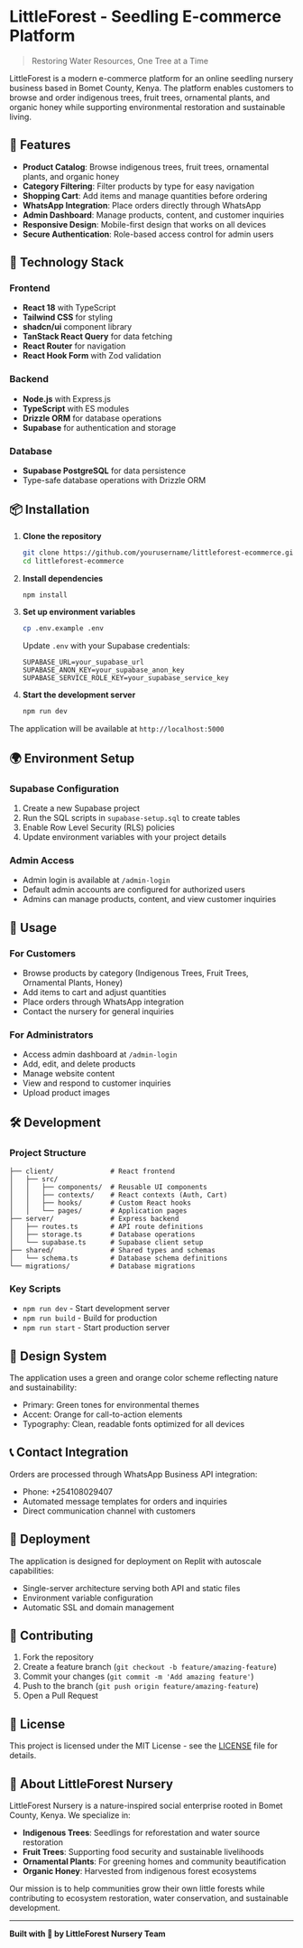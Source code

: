 # LittleForest - Seedling E-commerce Platform

> Restoring Water Resources, One Tree at a Time

LittleForest is a modern e-commerce platform for an online seedling nursery business based in Bomet County, Kenya. The platform enables customers to browse and order indigenous trees, fruit trees, ornamental plants, and organic honey while supporting environmental restoration and sustainable living.

## 🌱 Features

- **Product Catalog**: Browse indigenous trees, fruit trees, ornamental plants, and organic honey
- **Category Filtering**: Filter products by type for easy navigation  
- **Shopping Cart**: Add items and manage quantities before ordering
- **WhatsApp Integration**: Place orders directly through WhatsApp
- **Admin Dashboard**: Manage products, content, and customer inquiries
- **Responsive Design**: Mobile-first design that works on all devices
- **Secure Authentication**: Role-based access control for admin users

## 🚀 Technology Stack

### Frontend
- **React 18** with TypeScript
- **Tailwind CSS** for styling
- **shadcn/ui** component library
- **TanStack React Query** for data fetching
- **React Router** for navigation
- **React Hook Form** with Zod validation

### Backend
- **Node.js** with Express.js
- **TypeScript** with ES modules
- **Drizzle ORM** for database operations
- **Supabase** for authentication and storage

### Database
- **Supabase PostgreSQL** for data persistence
- Type-safe database operations with Drizzle ORM

## 📦 Installation

1. **Clone the repository**
   ```bash
   git clone https://github.com/yourusername/littleforest-ecommerce.git
   cd littleforest-ecommerce
   ```

2. **Install dependencies**
   ```bash
   npm install
   ```

3. **Set up environment variables**
   ```bash
   cp .env.example .env
   ```
   
   Update `.env` with your Supabase credentials:
   ```
   SUPABASE_URL=your_supabase_url
   SUPABASE_ANON_KEY=your_supabase_anon_key
   SUPABASE_SERVICE_ROLE_KEY=your_supabase_service_key
   ```

4. **Start the development server**
   ```bash
   npm run dev
   ```

The application will be available at `http://localhost:5000`

## 🌍 Environment Setup

### Supabase Configuration
1. Create a new Supabase project
2. Run the SQL scripts in `supabase-setup.sql` to create tables
3. Enable Row Level Security (RLS) policies
4. Update environment variables with your project details

### Admin Access
- Admin login is available at `/admin-login`
- Default admin accounts are configured for authorized users
- Admins can manage products, content, and view customer inquiries

## 📱 Usage

### For Customers
- Browse products by category (Indigenous Trees, Fruit Trees, Ornamental Plants, Honey)
- Add items to cart and adjust quantities
- Place orders through WhatsApp integration
- Contact the nursery for general inquiries

### For Administrators
- Access admin dashboard at `/admin-login`
- Add, edit, and delete products
- Manage website content
- View and respond to customer inquiries
- Upload product images

## 🛠️ Development

### Project Structure
```
├── client/              # React frontend
│   ├── src/
│   │   ├── components/  # Reusable UI components
│   │   ├── contexts/    # React contexts (Auth, Cart)
│   │   ├── hooks/       # Custom React hooks
│   │   └── pages/       # Application pages
├── server/              # Express backend
│   ├── routes.ts        # API route definitions
│   ├── storage.ts       # Database operations
│   └── supabase.ts      # Supabase client setup
├── shared/              # Shared types and schemas
│   └── schema.ts        # Database schema definitions
└── migrations/          # Database migrations
```

### Key Scripts
- `npm run dev` - Start development server
- `npm run build` - Build for production
- `npm run start` - Start production server

## 🎨 Design System

The application uses a green and orange color scheme reflecting nature and sustainability:
- Primary: Green tones for environmental themes
- Accent: Orange for call-to-action elements
- Typography: Clean, readable fonts optimized for all devices

## 📞 Contact Integration

Orders are processed through WhatsApp Business API integration:
- Phone: +254108029407
- Automated message templates for orders and inquiries
- Direct communication channel with customers

## 🚀 Deployment

The application is designed for deployment on Replit with autoscale capabilities:
- Single-server architecture serving both API and static files
- Environment variable configuration
- Automatic SSL and domain management

## 🤝 Contributing

1. Fork the repository
2. Create a feature branch (`git checkout -b feature/amazing-feature`)
3. Commit your changes (`git commit -m 'Add amazing feature'`)
4. Push to the branch (`git push origin feature/amazing-feature`)
5. Open a Pull Request

## 📄 License

This project is licensed under the MIT License - see the [LICENSE](LICENSE) file for details.

## 🌿 About LittleForest Nursery

LittleForest Nursery is a nature-inspired social enterprise rooted in Bomet County, Kenya. We specialize in:

- **Indigenous Trees**: Seedlings for reforestation and water source restoration
- **Fruit Trees**: Supporting food security and sustainable livelihoods  
- **Ornamental Plants**: For greening homes and community beautification
- **Organic Honey**: Harvested from indigenous forest ecosystems

Our mission is to help communities grow their own little forests while contributing to ecosystem restoration, water conservation, and sustainable development.

---

**Built with 🌱 by LittleForest Nursery Team**